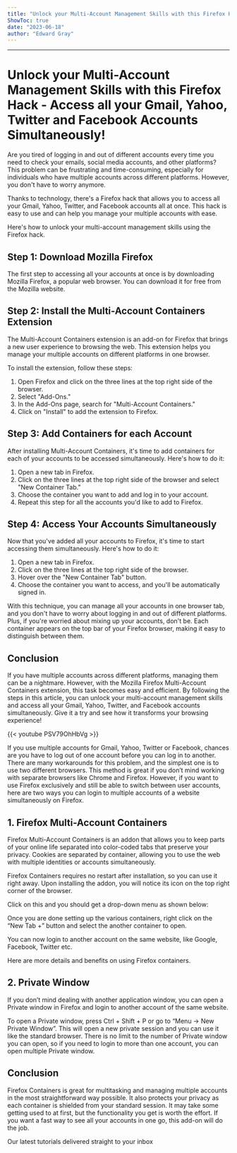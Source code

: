 ```yaml
---
title: "Unlock your Multi-Account Management Skills with this Firefox Hack - Access all your Gmail, Yahoo, Twitter and Facebook Accounts Simultaneously!"
ShowToc: true 
date: "2023-06-18"
author: "Edward Gray"
---
```

*****
# Unlock your Multi-Account Management Skills with this Firefox Hack - Access all your Gmail, Yahoo, Twitter and Facebook Accounts Simultaneously!

Are you tired of logging in and out of different accounts every time you need to check your emails, social media accounts, and other platforms? This problem can be frustrating and time-consuming, especially for individuals who have multiple accounts across different platforms. However, you don't have to worry anymore.

Thanks to technology, there's a Firefox hack that allows you to access all your Gmail, Yahoo, Twitter, and Facebook accounts all at once. This hack is easy to use and can help you manage your multiple accounts with ease. 

Here's how to unlock your multi-account management skills using the Firefox hack.

## Step 1: Download Mozilla Firefox

The first step to accessing all your accounts at once is by downloading Mozilla Firefox, a popular web browser. You can download it for free from the Mozilla website.

## Step 2: Install the Multi-Account Containers Extension

The Multi-Account Containers extension is an add-on for Firefox that brings a new user experience to browsing the web. This extension helps you manage your multiple accounts on different platforms in one browser. 

To install the extension, follow these steps:

1. Open Firefox and click on the three lines at the top right side of the browser.
2. Select "Add-Ons."
3. In the Add-Ons page, search for "Multi-Account Containers."
4. Click on "Install" to add the extension to Firefox.

## Step 3: Add Containers for each Account

After installing Multi-Account Containers, it's time to add containers for each of your accounts to be accessed simultaneously. Here's how to do it:

1. Open a new tab in Firefox.
2. Click on the three lines at the top right side of the browser and select "New Container Tab."
3. Choose the container you want to add and log in to your account.
4. Repeat this step for all the accounts you'd like to add to Firefox.

## Step 4: Access Your Accounts Simultaneously

Now that you've added all your accounts to Firefox, it's time to start accessing them simultaneously. Here's how to do it:

1. Open a new tab in Firefox.
2. Click on the three lines at the top right side of the browser.
3. Hover over the "New Container Tab" button.
4. Choose the container you want to access, and you'll be automatically signed in.

With this technique, you can manage all your accounts in one browser tab, and you don't have to worry about logging in and out of different platforms. Plus, if you're worried about mixing up your accounts, don't be. Each container appears on the top bar of your Firefox browser, making it easy to distinguish between them.

## Conclusion

If you have multiple accounts across different platforms, managing them can be a nightmare. However, with the Mozilla Firefox Multi-Account Containers extension, this task becomes easy and efficient. By following the steps in this article, you can unlock your multi-account management skills and access all your Gmail, Yahoo, Twitter, and Facebook accounts simultaneously. Give it a try and see how it transforms your browsing experience!

{{< youtube PSV79OhHbVg >}} 



If you use multiple accounts for Gmail, Yahoo, Twitter or Facebook, chances are you have to log out of one account before you can log in to another. There are many workarounds for this problem, and the simplest one is to use two different browsers. This method is great if you don’t mind working with separate browsers like Chrome and Firefox. However, if you want to use Firefox exclusively and still be able to switch between user accounts, here are two ways you can login to multiple accounts of a website simultaneously on Firefox.
 
## 1. Firefox Multi-Account Containers
 
Firefox Multi-Account Containers is an addon that allows you to keep parts of your online life separated into color-coded tabs that preserve your privacy. Cookies are separated by container, allowing you to use the web with multiple identities or accounts simultaneously.
 
Firefox Containers requires no restart after installation, so you can use it right away. Upon installing the addon, you will notice its icon on the top right corner of the browser.
 
Click on this and you should get a drop-down menu as shown below:
 

 
Once you are done setting up the various containers, right click on the “New Tab +” button and select the another container to open.
 
You can now login to another account on the same website, like Google, Facebook, Twitter etc.
 
Here are more details and benefits on using Firefox containers.
 
## 2. Private Window
 
If you don’t mind dealing with another application window, you can open a Private window in Firefox and login to another account of the same website.
 
To open a Private window, press Ctrl + Shift + P or go to “Menu -> New Private Window”. This will open a new private session and you can use it like the standard browser. There is no limit to the number of Private window you can open, so if you need to login to more than one account, you can open multiple Private window.
 
## Conclusion
 
Firefox Containers is great for multitasking and managing multiple accounts in the most straightforward way possible. It also protects your privacy as each container is shielded from your standard session. It may take some getting used to at first, but the functionality you get is worth the effort. If you want a fast way to see all your accounts in one go, this add-on will do the job.
 
Our latest tutorials delivered straight to your inbox




